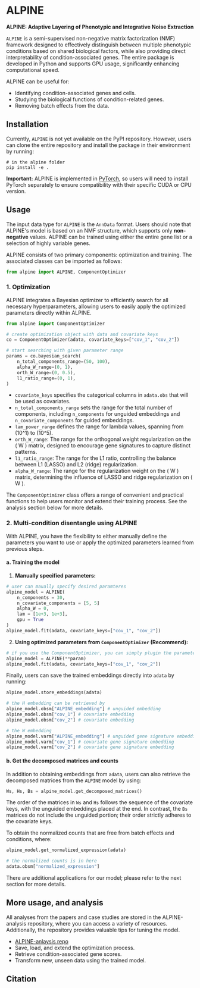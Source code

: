 # ALPINE

**ALPINE: Adaptive Layering of Phenotypic and Integrative Noise Extraction**

`ALPINE` is a semi-supervised non-negative matrix factorization (NMF) framework designed to effectively distinguish between multiple phenotypic conditions based on shared biological factors, while also providing direct interpretability of condition-associated genes. The entire package is developed in Python and supports GPU usage, significantly enhancing computational speed.

ALPINE can be useful for:

- Identifying condition-associated genes and cells.
- Studying the biological functions of condition-related genes.
- Removing batch effects from the data.

## Installation

Currently, `ALPINE` is not yet available on the PyPI repository. However, users can clone the entire repository and install the package in their environment by running:

```shell
# in the alpine folder
pip install -e .
```

**Important:**
ALPINE is implemented in [PyTorch](https://pytorch.org/), so users will need to install PyTorch separately to ensure compatibility with their specific CUDA or CPU version.

## Usage

The input data type for `ALPINE` is the `AnnData` format. Users should note that ALPINE's model is based on an NMF structure, which supports only **non-negative** values. ALPINE can be trained using either the entire gene list or a selection of highly variable genes.

ALPINE consists of two primary components: optimization and training. The associated classes can be imported as follows:

```python
from alpine import ALPINE, ComponentOptimizer
```

### 1. Optimization

ALPINE integrates a Bayesian optimizer to efficiently search for all necessary hyperparameters, allowing users to easily apply the optimized parameters directly within ALPINE.

```python
from alpine import ComponentOptimizer

# create optimization object with data and covariate keys
co = ComponentOptimizer(adata, covariate_keys=["cov_1", "cov_2"])

# start searching with given parameter range
params = co.bayesian_search(
    n_total_components_range=(50, 100), 
    alpha_W_range=(0, 1),
    orth_W_range=(0, 0.5),
    l1_ratio_range=(0, 1),
)
```

- `covariate_keys` specifies the categorical columns in `adata.obs` that will be used as covariates.
- `n_total_components_range` sets the range for the total number of components, including `n_components` for unguided embeddings and `n_covariate_components` for guided embeddings.
- `lam_power_range` defines the range for lambda values, spanning from \(10^1\) to \(10^5\).
- `orth_W_range`: The range for the orthogonal weight regularization on the \( W \) matrix, designed to encourage gene signatures to capture distinct patterns.
- `l1_ratio_range`: The range for the L1 ratio, controlling the balance between L1 (LASSO) and L2 (ridge) regularization.
- `alpha_W_range`: The range for the regularization weight on the \( W \) matrix, determining the influence of LASSO and ridge regularization on \( W \).


The `ComponentOptimizer` class offers a range of convenient and practical functions to help users monitor and extend their training process. See the analysis section below for more details.

### 2. Multi-condition disentangle using ALPINE

With ALPINE, you have the flexibility to either manually define the parameters you want to use or apply the optimized parameters learned from previous steps.

#### a. Training the model
1. **Manually specified parameters:**

```python
# user can maually specify desired paramteres
alpine_model = ALPINE(
    n_components = 30,
    n_covariate_components = [5, 5] 
    alpha_W = 0,
    lam = [1e+3, 1e+3],
    gpu = True
)
alpine_model.fit(adata, covariate_keys=["cov_1", "cov_2"])
```

2.  **Using optimized parameters from `ComponentOptimizer` (Recommend):**

```python
# if you use the ComponentOptimizer, you can simply plugin the parameteres learned from the last step
alpine_model = ALPINE(**param)
alpine_model.fit(adata, covariate_keys=["cov_1", "cov_2"])
```

Finally, users can save the trained embeddings directly into `adata` by running:

```python
alpine_model.store_embeddings(adata)

# the H embedding can be retrieved by
alpine_model.obsm["ALPINE_embedding"] # unguided embedding
alpine_model.obsm["cov_1"] # covariate embedding
alpine_model.obsm["cov_2"] # covariate embedding

# the W embedding
alpine_model.varm["ALPINE_embedding"] # unguided gene signature embedding
alpine_model.varm["cov_1"] # covariate gene signature embedding
alpine_model.varm["cov_2"] # covariate gene signature embedding

```
#### b. Get the decomposed matrices and counts

In addition to obtaining embeddings from `adata`, users can also retrieve the decomposed matrices from the `ALPINE` model by using:

```python
Ws, Hs, Bs = alpine_model.get_decomposed_matrices()
```
The order of the matrices in `Ws` and `Hs` follows the sequence of the covariate keys, with the unguided embeddings placed at the end. In contrast, the `Bs` matrices do not include the unguided portion; their order strictly adheres to the covariate keys.

To obtain the normalized counts that are free from batch effects and conditions, where:

```python
alpine_model.get_normalized_expression(adata)

# the normalized counts is in here
adata.obsm["normalized_expression"]
```

There are additional applications for our model; please refer to the next section for more details.

## More usage, and analysis

All analyses from the papers and case studies are stored in the ALPINE-analysis repository, where you can access a variety of resources. Additionally, the repository provides valuable tips for tuning the model.

- [ALPINE-anlaysis repo](https://github.com/ylaboratory/ALPINE-analysis)
- Save, load, and extend the optimization process.
- Retrieve condition-associated gene scores.
- Transform new, unseen data using the trained model.


## Citation
